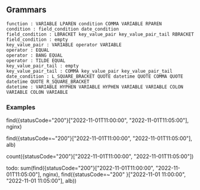 ## Grammars

```
function : VARIABLE LPAREN condition COMMA VARIABLE RPAREN
condition : field_condition date_condition
field_condition : LBRACKET key_value_pair key_value_pair_tail RBRACKET
field_condition : empty
key_value_pair : VARIABLE operator VARIABLE
operator : EQUAL
operator : BANG EQUAL
operator : TILDE EQUAL
key_value_pair_tail : empty
key_value_pair_tail : COMMA key_value_pair key_value_pair_tail
date_condition : L_SQUARE_BRACKET QUOTE datetime QUOTE COMMA QUOTE datetime QUOTE R_SQUARE_BRACKET 
datetime : VARIABLE HYPHEN VARIABLE HYPHEN VARIABLE VARIABLE COLON VARIABLE COLON VARIABLE
```

### Examples

find({statusCode="200"}["2022-11-01T11:00:00", "2022-11-01T11:05:00"], nginx)

find({statusCode=~"200"}["2022-11-01T11:00:00", "2022-11-01T11:05:00"], alb)

count({statusCode="200"}["2022-11-01T11:00:00", "2022-11-01T11:05:00"])

todo:
sum(find({statusCode="200"}["2022-11-01T11:00:00", "2022-11-01T11:05:00"], nginx), find({statusCode=~"200"
}["2022-11-01 11:00:00", "2022-11-01 11:05:00"], alb))

